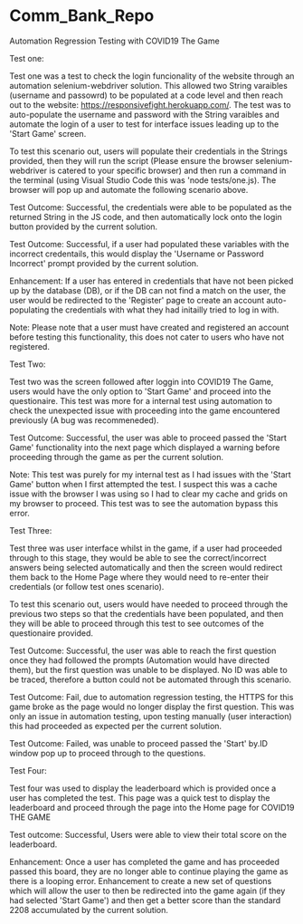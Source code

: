# Comm_Bank_Repo

Automation Regression Testing with COVID19 The Game

Test one:

Test one was a test to check the login funcionality of the website through an automation selenium-webdriver solution. This allowed two String varaibles (username and passowrd) to be populated at a code level and then reach out to the website: https://responsivefight.herokuapp.com/. The test was to auto-populate the username and password with the String varaibles and automate the login of a user to test for interface issues leading up to the 'Start Game' screen.

To test this scenario out, users will populate their credentials in the Strings provided, then they will run the script (Please ensure the browser selenium-webdriver is catered to your specific browser) and then run a command in the terminal (using Visual Studio Code this was 'node tests/one.js). The browser will pop up and automate the following scenario above.

Test Outcome: Successful, the credentials were able to be populated as the returned String in the JS code, and then automatically lock onto the login button provided by the current solution.

Test Outcome: Successful, if a user had populated these variables with the incorrect credentails, this would display the 'Username or Password Incorrect' prompt provided by the current solution.

Enhancement: If a user has entered in credentials that have not been picked up by the database (DB), or if the DB can not find a match on the user, the user would be redirected to the 'Register' page to create an account auto-populating the credentials with what they had initailly tried to log in with. 

Note: Please note that a user must have created and registered an account before testing this functionality, this does not cater to users who have not registered.

Test Two:

Test two was the screen followed after loggin into COVID19 The Game, users would have the only option to 'Start Game' and proceed into the questionaire. This  test was more for a internal test using automation to check the unexpected issue with proceeding into the game encountered previously (A bug was recommeneded).

Test Outcome: Successful, the user was able to proceed passed the 'Start Game' functionality into the next page which displayed a warning before proceeding through the game as per the current solution.

Note: This test was purely for my internal test as I had issues with the 'Start Game' button when I first attempted the test. I suspect this was a cache issue with the browser I was using so I had to clear my cache and grids on my browser to proceed. This test was to see the automation bypass this error.

Test Three:

Test three was user interface whilst in the game, if a user had proceeded through to this stage, they would be able to see the correct/incorrect answers being selected automatically and then the screen would redirect them back to the Home Page where they would need to re-enter their credentials (or follow test ones scenario). 

To test this scenario out, users would have needed to proceed through the previous two steps so that the credentials have been populated, and then they will be able to proceed through this test to see outcomes of the questionaire provided.

Test Outcome: Successful, the user was able to reach the first question once they had followed the prompts (Automation would have directed them), but the first question was unable to be displayed. No ID was able to be traced, therefore a button could not be automated through this scenario.

Test Outcome: Fail, due to automation regression testing, the HTTPS for this game broke as the page would no longer display the first question. This was only an issue in automation testing, upon testing manually (user interaction) this had proceeded as expected per the current solution.

Test Outcome: Failed, was unable to proceed passed the 'Start' by.ID window pop up to proceed through to the questions.

Test Four:

Test four was used to display the leaderboard which is provided once a user has completed the test. This page was a quick test to display the leaderboard and proceed through the page into the Home page for COVID19 THE GAME

Test outcome: Successful, Users were able to view their total score on the leaderboard.

Enhancement: Once a user has completed the game and has proceeded passed this board, they are no longer able to continue playing the game as there is a looping error. Enhancement to create a new set of questions which will allow the user to then be redirected into the game again (if they had selected 'Start Game') and then get a better score than the standard 2208 accumulated by the current solution.
